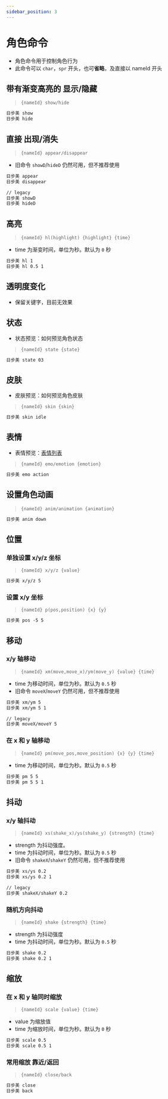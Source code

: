 ```yaml
---
sidebar_position: 3
---
```


# 角色命令

- 角色命令用于控制角色行为
- 此命令可以 `char`，`spr` 开头，也可**省略**，及直接以 nameId 开头

## 带有渐变高亮的 显示/隐藏

> `{nameId} show/hide`

```txt
日步美 show
日步美 hide
```

## 直接 出现/消失

> `{nameId} appear/disappear`

- 旧命令 `showD`/`hideD` 仍然可用，但不推荐使用

```txt
日步美 appear
日步美 disappear

// legacy
日步美 showD
日步美 hideD
```

## 高亮

> `{nameId} hl(highlight) {highlight} {time}`

- time 为渐变时间，单位为秒。默认为 `0` 秒

```txt
日步美 hl 1
日步美 hl 0.5 1
```

## 透明度变化

- 保留关键字，目前无效果

## 状态

- 状态预览：如何预览角色状态

> `{nameId} state {state}`

```txt
日步美 state 03
```

## 皮肤

- 皮肤预览：如何预览角色皮肤

> `{nameId} skin {skin}`

```txt
日步美 skin idle
```

## 表情

- 表情预览：[表情列表](/docs/reference/emotion-list)

> `{nameId} emo/emotion {emotion}`

```txt
日步美 emo action
```

## 设置角色动画

> `{nameId} anim/animation {animation}`

```txt
日步美 anim down
```

## 位置

### 单独设置 x/y/z 坐标

> `{nameId} x/y/z {value}`

```txt
日步美 x/y/z 5
```

### 设置 x/y 坐标

> `{nameId} p(pos,position) {x} {y}`

```txt
日步美 pos -5 5
```

## 移动

### x/y 轴移动

> `{nameId} xm(move,move_x)/ym(move_y) {value} {time}`

- time 为移动时间，单位为秒。默认为 `0.5` 秒
- 旧命令 `moveX`/`moveY` 仍然可用，但不推荐使用

```txt
日步美 xm/ym 5
日步美 xm/ym 5 1

// legacy
日步美 moveX/moveY 5
```

### 在 x 和 y 轴移动

> `{nameId} pm(move_pos,move_position) {x} {y} {time}`

- time 为移动时间，单位为秒。默认为 `0.5` 秒

```txt
日步美 pm 5 5
日步美 pm 5 5 1
```

## 抖动

### x/y 轴抖动

> `{nameId} xs(shake_x)/ys(shake_y) {strength} {time}`

- strength 为抖动强度。
- time 为抖动时间，单位为秒。默认为 `0.5` 秒
- 旧命令 `shakeX`/`shakeY` 仍然可用，但不推荐使用

```txt
日步美 xs/ys 0.2
日步美 xs/ys 0.2 1

// legacy
日步美 shakeX/shakeY 0.2
```

### 随机方向抖动

> `{nameId} shake {strength} {time}`

- strength 为抖动强度
- time 为抖动时间，单位为秒。默认为 `0.5` 秒

```txt
日步美 shake 0.2
日步美 shake 0.2 1
```

## 缩放

### 在 x 和 y 轴同时缩放

> `{nameId} scale {value} {time}`

- value 为缩放值
- time 为缩放时间，单位为秒。默认为 `0` 秒

```txt
日步美 scale 0.5
日步美 scale 0.5 1
```

### 常用缩放 靠近/返回

> `{nameId} close/back`

```txt
日步美 close
日步美 back
```
